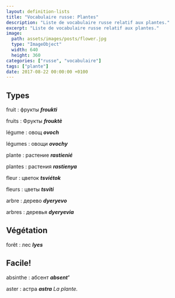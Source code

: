 ```yaml
---
layout: definition-lists
title: "Vocabulaire russe: Plantes"
description: "Liste de vocabulaire russe relatif aux plantes."
excerpt: "Liste de vocabulaire russe relatif aux plantes."
image:
  path: assets/images/posts/flower.jpg
  type: "ImageObject"
  width: 640
  height: 360
categories: ["russe", "vocabulaire"]
tags: ["plante"]
date: 2017-08-22 00:00:00 +0100
---
```


## Types

fruit
: фрукты
*__froukti__*

fruits
: Фрукты
*__frouktè__*

légume
: овощ
*__ovoch__*

légumes
: овощи
*__ovochy__*

plante
: растение
*__rastienié__*

plantes
: растения
*__rastienya__*

fleur
: цветок
*__tsviétok__*

fleurs
: цветы
*__tsviti__*

arbre
: дерево
*__dyeryevo__*

arbres
: деревья
*__dyeryevia__*


## Végétation

forêt
: лес
*__lyes__*


## Facile!

absinthe
: абсент
*__absent'__*

aster
: астра
*__astra__ La plante.*
